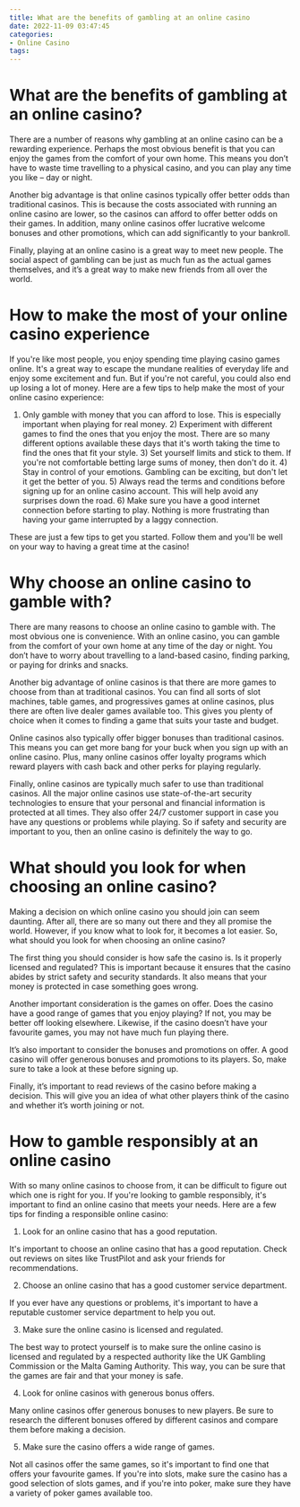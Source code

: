 ```yaml
---
title: What are the benefits of gambling at an online casino 
date: 2022-11-09 03:47:45
categories:
- Online Casino
tags:
---
```



#  What are the benefits of gambling at an online casino? 

There are a number of reasons why gambling at an online casino can be a rewarding experience. Perhaps the most obvious benefit is that you can enjoy the games from the comfort of your own home. This means you don’t have to waste time travelling to a physical casino, and you can play any time you like – day or night.

Another big advantage is that online casinos typically offer better odds than traditional casinos. This is because the costs associated with running an online casino are lower, so the casinos can afford to offer better odds on their games. In addition, many online casinos offer lucrative welcome bonuses and other promotions, which can add significantly to your bankroll.

Finally, playing at an online casino is a great way to meet new people. The social aspect of gambling can be just as much fun as the actual games themselves, and it’s a great way to make new friends from all over the world.

#  How to make the most of your online casino experience 

If you're like most people, you enjoy spending time playing casino games online. It's a great way to escape the mundane realities of everyday life and enjoy some excitement and fun. But if you're not careful, you could also end up losing a lot of money. Here are a few tips to help make the most of your online casino experience:

1) Only gamble with money that you can afford to lose. This is especially important when playing for real money. 2) Experiment with different games to find the ones that you enjoy the most. There are so many different options available these days that it's worth taking the time to find the ones that fit your style. 3) Set yourself limits and stick to them. If you're not comfortable betting large sums of money, then don't do it. 4) Stay in control of your emotions. Gambling can be exciting, but don't let it get the better of you. 5) Always read the terms and conditions before signing up for an online casino account. This will help avoid any surprises down the road. 6) Make sure you have a good internet connection before starting to play. Nothing is more frustrating than having your game interrupted by a laggy connection.

These are just a few tips to get you started. Follow them and you'll be well on your way to having a great time at the casino!

#  Why choose an online casino to gamble with? 

There are many reasons to choose an online casino to gamble with. The most obvious one is convenience. With an online casino, you can gamble from the comfort of your own home at any time of the day or night. You don’t have to worry about travelling to a land-based casino, finding parking, or paying for drinks and snacks.

Another big advantage of online casinos is that there are more games to choose from than at traditional casinos. You can find all sorts of slot machines, table games, and progressives games at online casinos, plus there are often live dealer games available too. This gives you plenty of choice when it comes to finding a game that suits your taste and budget.

Online casinos also typically offer bigger bonuses than traditional casinos. This means you can get more bang for your buck when you sign up with an online casino. Plus, many online casinos offer loyalty programs which reward players with cash back and other perks for playing regularly.

Finally, online casinos are typically much safer to use than traditional casinos. All the major online casinos use state-of-the-art security technologies to ensure that your personal and financial information is protected at all times. They also offer 24/7 customer support in case you have any questions or problems while playing. So if safety and security are important to you, then an online casino is definitely the way to go.

#  What should you look for when choosing an online casino? 

Making a decision on which online casino you should join can seem daunting. After all, there are so many out there and they all promise the world. However, if you know what to look for, it becomes a lot easier. So, what should you look for when choosing an online casino?

The first thing you should consider is how safe the casino is. Is it properly licensed and regulated? This is important because it ensures that the casino abides by strict safety and security standards. It also means that your money is protected in case something goes wrong.

Another important consideration is the games on offer. Does the casino have a good range of games that you enjoy playing? If not, you may be better off looking elsewhere. Likewise, if the casino doesn’t have your favourite games, you may not have much fun playing there.

It’s also important to consider the bonuses and promotions on offer. A good casino will offer generous bonuses and promotions to its players. So, make sure to take a look at these before signing up.

Finally, it’s important to read reviews of the casino before making a decision. This will give you an idea of what other players think of the casino and whether it’s worth joining or not.

#  How to gamble responsibly at an online casino

With so many online casinos to choose from, it can be difficult to figure out which one is right for you. If you're looking to gamble responsibly, it's important to find an online casino that meets your needs. Here are a few tips for finding a responsible online casino:

1. Look for an online casino that has a good reputation.

It's important to choose an online casino that has a good reputation. Check out reviews on sites like TrustPilot and ask your friends for recommendations.

2. Choose an online casino that has a good customer service department.

If you ever have any questions or problems, it's important to have a reputable customer service department to help you out.

3. Make sure the online casino is licensed and regulated.

The best way to protect yourself is to make sure the online casino is licensed and regulated by a respected authority like the UK Gambling Commission or the Malta Gaming Authority. This way, you can be sure that the games are fair and that your money is safe.

4. Look for online casinos with generous bonus offers.

Many online casinos offer generous bonuses to new players. Be sure to research the different bonuses offered by different casinos and compare them before making a decision.

5. Make sure the casino offers a wide range of games.

Not all casinos offer the same games, so it's important to find one that offers your favourite games. If you're into slots, make sure the casino has a good selection of slots games, and if you're into poker, make sure they have a variety of poker games available too.